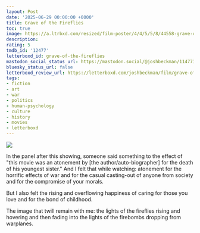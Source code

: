 ```yaml
---
layout: Post
date: '2025-06-29 00:00:00 +0000'
title: Grave of the Fireflies
toc: true
image: https://a.ltrbxd.com/resized/film-poster/4/4/5/5/8/44558-grave-of-the-fireflies-0-600-0-900-crop.jpg?v=0c61fd55f0
description:
rating: 5
tmdb_id: '12477'
letterboxd_id: grave-of-the-fireflies
mastodon_social_status_url: https://mastodon.social/@joshbeckman/114771424979274143
bluesky_status_url: false
letterboxd_review_url: https://letterboxd.com/joshbeckman/film/grave-of-the-fireflies/
tags:
- fiction
- art
- war
- politics
- human-psychology
- culture
- history
- movies
- letterboxd
---
```


 <p><img src="https://a.ltrbxd.com/resized/film-poster/4/4/5/5/8/44558-grave-of-the-fireflies-0-600-0-900-crop.jpg?v=0c61fd55f0"/></p> <p>In the panel after this showing, someone said something to the effect of "this movie was an atonement by [the author/auto-biographer] for the death of his youngest sister." And I felt that while watching: atonement for the horrific effects of war and for the casual casting-out of anyone from society and for the compromise of your morals.</p><p>But I also felt the rising and overflowing happiness of caring for those you love and for the bond of childhood.</p><p>The image that twill remain with me: the lights of the fireflies rising and hovering and then fading into the lights of the firebombs dropping from warplanes.</p> 
